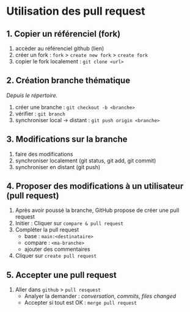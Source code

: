 # Utilisation des pull request

## 1. Copier un référenciel (fork)

1. accèder au référenciel github (lien)
2. créer un fork : `fork` > `create new fork` > `create fork`
3. copier le fork localement : `git clone <url>`

## 2. Création branche thématique

*Depuis le répertoire.*

1. créer une branche : `git checkout -b <branche>`
2. vérifier : `git branch`
3. synchroniser local -> distant : `git push origin <branche>`

## 3. Modifications sur la branche

1. faire des modifications
2. synchroniser localement (git status, git add, git commit)
3. synchroniser en distant (git push)

## 4. Proposer des modifications à un utilisateur (pull request)

1. Après avoir poussé la branche, GitHub propose de créer une pull request
2. Initier : Cliquer sur `compare & pull request`
3. Compléter la pull request
    - base : `main:<destinataire>`
    - compare : `<ma-branche>`
    - ajouter des commentaires
4. Cliquer sur `create pull request`

## 5. Accepter une pull request

1. Aller dans `github` > `pull resquest`
    - Analyer la demander : *conversation*, *commits*, *files changed*
    - Accepter si tout est OK : `merge pull request`
